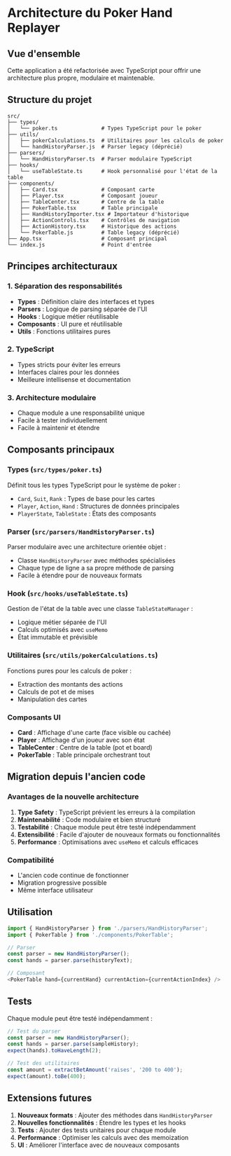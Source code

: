 # Architecture du Poker Hand Replayer

## Vue d'ensemble

Cette application a été refactorisée avec TypeScript pour offrir une architecture plus propre, modulaire et maintenable.

## Structure du projet

```
src/
├── types/
│   └── poker.ts              # Types TypeScript pour le poker
├── utils/
│   ├── pokerCalculations.ts  # Utilitaires pour les calculs de poker
│   └── handHistoryParser.js  # Parser legacy (déprécié)
├── parsers/
│   └── HandHistoryParser.ts  # Parser modulaire TypeScript
├── hooks/
│   └── useTableState.ts      # Hook personnalisé pour l'état de la table
├── components/
│   ├── Card.tsx              # Composant carte
│   ├── Player.tsx            # Composant joueur
│   ├── TableCenter.tsx       # Centre de la table
│   ├── PokerTable.tsx        # Table principale
│   ├── HandHistoryImporter.tsx # Importateur d'historique
│   ├── ActionControls.tsx    # Contrôles de navigation
│   ├── ActionHistory.tsx     # Historique des actions
│   └── PokerTable.js         # Table legacy (déprécié)
├── App.tsx                   # Composant principal
└── index.js                  # Point d'entrée
```

## Principes architecturaux

### 1. Séparation des responsabilités
- **Types** : Définition claire des interfaces et types
- **Parsers** : Logique de parsing séparée de l'UI
- **Hooks** : Logique métier réutilisable
- **Composants** : UI pure et réutilisable
- **Utils** : Fonctions utilitaires pures

### 2. TypeScript
- Types stricts pour éviter les erreurs
- Interfaces claires pour les données
- Meilleure intellisense et documentation

### 3. Architecture modulaire
- Chaque module a une responsabilité unique
- Facile à tester individuellement
- Facile à maintenir et étendre

## Composants principaux

### Types (`src/types/poker.ts`)
Définit tous les types TypeScript pour le système de poker :
- `Card`, `Suit`, `Rank` : Types de base pour les cartes
- `Player`, `Action`, `Hand` : Structures de données principales
- `PlayerState`, `TableState` : États des composants

### Parser (`src/parsers/HandHistoryParser.ts`)
Parser modulaire avec une architecture orientée objet :
- Classe `HandHistoryParser` avec méthodes spécialisées
- Chaque type de ligne a sa propre méthode de parsing
- Facile à étendre pour de nouveaux formats

### Hook (`src/hooks/useTableState.ts`)
Gestion de l'état de la table avec une classe `TableStateManager` :
- Logique métier séparée de l'UI
- Calculs optimisés avec `useMemo`
- État immutable et prévisible

### Utilitaires (`src/utils/pokerCalculations.ts`)
Fonctions pures pour les calculs de poker :
- Extraction des montants des actions
- Calculs de pot et de mises
- Manipulation des cartes

### Composants UI
- **Card** : Affichage d'une carte (face visible ou cachée)
- **Player** : Affichage d'un joueur avec son état
- **TableCenter** : Centre de la table (pot et board)
- **PokerTable** : Table principale orchestrant tout

## Migration depuis l'ancien code

### Avantages de la nouvelle architecture

1. **Type Safety** : TypeScript prévient les erreurs à la compilation
2. **Maintenabilité** : Code modulaire et bien structuré
3. **Testabilité** : Chaque module peut être testé indépendamment
4. **Extensibilité** : Facile d'ajouter de nouveaux formats ou fonctionnalités
5. **Performance** : Optimisations avec `useMemo` et calculs efficaces

### Compatibilité
- L'ancien code continue de fonctionner
- Migration progressive possible
- Même interface utilisateur

## Utilisation

```typescript
import { HandHistoryParser } from './parsers/HandHistoryParser';
import { PokerTable } from './components/PokerTable';

// Parser
const parser = new HandHistoryParser();
const hands = parser.parse(historyText);

// Composant
<PokerTable hand={currentHand} currentAction={currentActionIndex} />
```

## Tests

Chaque module peut être testé indépendamment :

```typescript
// Test du parser
const parser = new HandHistoryParser();
const hands = parser.parse(sampleHistory);
expect(hands).toHaveLength(2);

// Test des utilitaires
const amount = extractBetAmount('raises', '200 to 400');
expect(amount).toBe(400);
```

## Extensions futures

1. **Nouveaux formats** : Ajouter des méthodes dans `HandHistoryParser`
2. **Nouvelles fonctionnalités** : Étendre les types et les hooks
3. **Tests** : Ajouter des tests unitaires pour chaque module
4. **Performance** : Optimiser les calculs avec des memoization
5. **UI** : Améliorer l'interface avec de nouveaux composants
